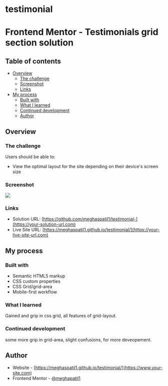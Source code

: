 # testimonial
# Frontend Mentor - Testimonials grid section solution 

## Table of contents

- [Overview](#overview)
  - [The challenge](#the-challenge)
  - [Screenshot](#screenshot)
  - [Links](#links)
- [My process](#my-process)
  - [Built with](#built-with)
  - [What I learned](#what-i-learned)
  - [Continued development](#continued-development)
  - [Author](#author)

## Overview

### The challenge

Users should be able to:

- View the optimal layout for the site depending on their device's screen size

### Screenshot

![](./screenshot/)

### Links

- Solution URL: [https://github.com/meghaspatil1/testimonial-](https://your-solution-url.com)
- Live Site URL: [https://meghaspatil1.github.io/testimonial/](https://your-live-site-url.com)

## My process

### Built with

- Semantic HTML5 markup
- CSS custom properties
- CSS Grid/grid-area
- Mobile-first workflow


### What I learned

Gained and grip in css grid, all features of grid-layout.

### Continued development

some more grip in grid-area, slight confusions, for more deveopement.

## Author

- Website - [https://meghaspatil1.github.io/testimonial/](https://www.your-site.com)
- Frontend Mentor - [@meghapatil1](https://www.frontendmentor.io/profile/meghapatil1)

